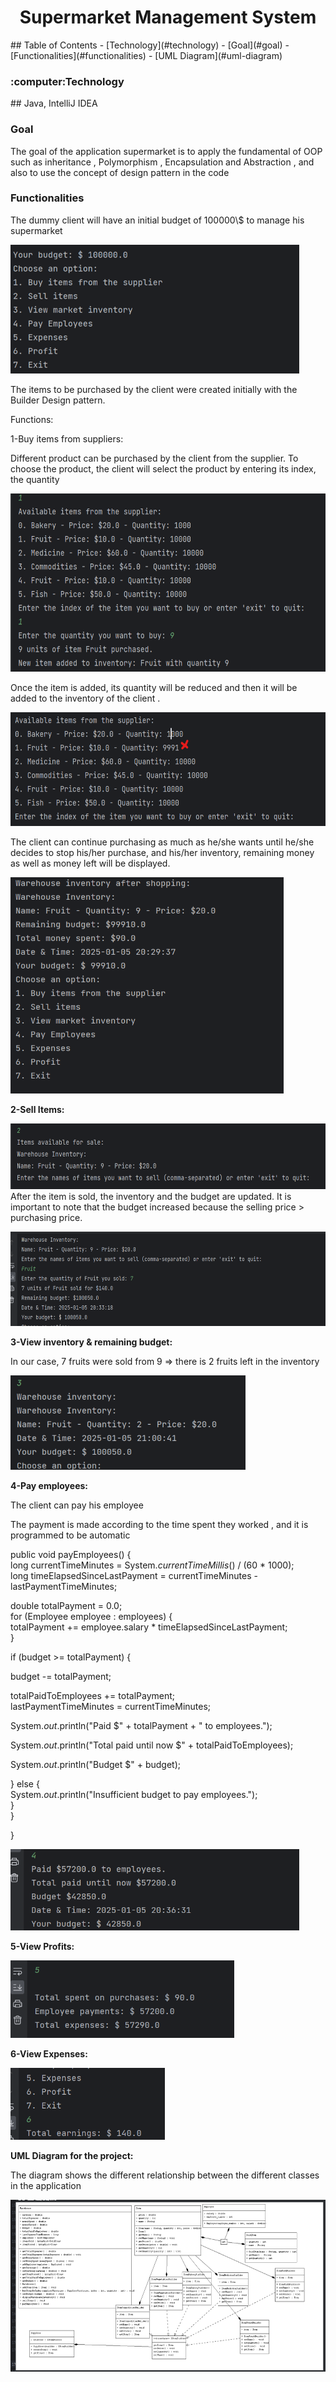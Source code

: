 <h1 align="center"><strong>Supermarket Management System</strong></h1>
## Table of Contents
- [Technology](#technology)
- [Goal](#goal)
- [Functionalities](#functionalities)
- [UML Diagram](#uml-diagram)

<h3>:computer:<strong>Technology</strong></h3> ## Java, IntelliJ IDEA

<h3><strong>Goal</strong></h3> The goal of the application supermarket is to apply the fundamental of OOP such as
inheritance , Polymorphism , Encapsulation and Abstraction , and also to
use the concept of design pattern in the code



<h3><strong>Functionalities</strong></h3> 
The dummy client will have an initial budget of 100000\$ to manage his
supermarket

<img src="./media/image1.png"
style="width:4.81667in;height:2.14583in" />

The items to be purchased by the client were created initially with the
Builder Design pattern.

Functions:

1-Buy items from suppliers:

Different product can be purchased by the client from the supplier. To
choose the product, the client will select the product by entering its
index, the quantity

<img src="./media/image2.png"
style="width:6.22778in;height:2.96806in" />

Once the item is added, its quantity will be reduced and then it will be
added to the inventory of the client .

<img src="./media/image3.png"
style="width:6.39861in;height:1.89861in" />

The client can continue purchasing as much as he/she wants until he/she
decides to stop his/her purchase, and his/her inventory, remaining money
as well as money left will be displayed.

<img src="./media/image4.png"
style="width:4.55069in;height:3.60139in" />

**2-Sell Items:**

<img src="./media/image5.png" style="width:6.5in;height:1.09514in" />After
the item is sold, the inventory and the budget are updated. It is
important to note that the budget increased because the selling price \>
purchasing price.

<img src="./media/image6.png"
style="width:6.49375in;height:1.57569in" />

**3-View inventory & remaining budget:**

In our case, 7 fruits were sold from 9 =\> there is 2 fruits left in the
inventory

<img src="./media/image7.png"
style="width:3.91806in;height:1.56944in" />

**4-Pay employees:**

The client can pay his employee

The payment is made according to the time spent they worked , and it is
programmed to be automatic

public void payEmployees() {  
long currentTimeMinutes = System.*currentTimeMillis*() / (60 \* 1000);  
long timeElapsedSinceLastPayment = currentTimeMinutes -
lastPaymentTimeMinutes;  
  
  
double totalPayment = 0.0;  
for (Employee employee : employees) {  
totalPayment += employee.salary \* timeElapsedSinceLastPayment;  
}  
  
  
if (budget \>= totalPayment) {  
  
budget -= totalPayment;  
  
  
totalPaidToEmployees += totalPayment;  
lastPaymentTimeMinutes = currentTimeMinutes;  
  
  
System.*out*.println("Paid \$" + totalPayment + " to employees.");  
  
System.*out*.println("Total paid until now \$" +
totalPaidToEmployees);  
  
System.*out*.println("Budget \$" + budget);  
  
} else {  
System.*out*.println("Insufficient budget to pay employees.");  
}  
}  
  
  
}

<img src="./media/image8.png"
style="width:4.81667in;height:1.36042in" />

**5-View Profits:**

<img src="./media/image9.png"
style="width:3.72778in;height:1.29097in" />

**6-View Expenses:**

<img src="./media/image10.png"
style="width:2.56944in;height:1.19653in" />

**UML Diagram for the project:**

The diagram shows the different relationship between the different
classes in the application

<img src="./media/image11.png"
style="width:6.49375in;height:2.86736in" />
